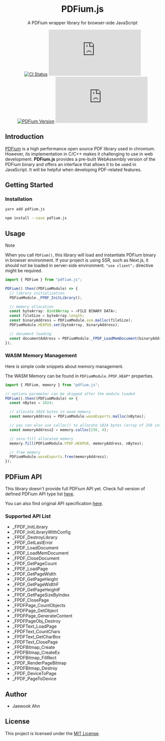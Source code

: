 <h1 align="center">PDFium.js</h1>

<div align="center">

A PDFium wrapper library for browser-side JavaScript

[![CI Status][github-action-image]][github-action-url] [![NPM Version][npm-version-image]][npm-version-url] [![PDFium Version][pdfium-version-image]][pdfium-version-url] [![License][license-image]][license-url]

[github-action-image]: https://img.shields.io/github/actions/workflow/status/Jaewoook/pdfium.js/ci.yml?style=for-the-badge
[github-action-url]: https://github.com/Jaewoook/pdfium.js/actions/workflows/ci.yml
[npm-version-image]: https://img.shields.io/npm/v/pdfium.js?style=for-the-badge
[npm-version-url]: https://www.npmjs.com/package/pdfium.js
[pdfium-version-image]: https://img.shields.io/badge/dynamic/json?style=for-the-badge&url=https%3A%2F%2Fraw.githubusercontent.com%2FJaewoook%2Fpdfium.js%2Fmain%2Fpdfium-version.json&query=%24.pdfium&label=pdfium
[pdfium-version-url]: https://github.com/Jaewoook/pdfium.js/blob/main/pdfium-version.json
[license-image]: https://img.shields.io/github/license/Jaewoook/pdfium.js?style=for-the-badge
[license-url]: https://github.com/Jaewoook/pdfium.js/blob/main/LICENSE

</div>

## Introduction

[PDFium](https://pdfium.googlesource.com/pdfium/+/master/README.md) is a high performance open source PDF library used in chromium. However, its implementation in C/C++ makes it challenging to use in web development. **PDFium.js** provides a pre-built WebAssembly version of the PDFium binary and offers an interface that allows it to be used in JavaScript. It will be helpful when developing PDF-related features.

## Getting Started

### Installation

```bash
yarn add pdfium.js
```

```bash
npm install --save pdfium.js
```

## Usage

> [!NOTE]
> When you call `PDFium()`, this library will load and instantiate PDFium binary in browser environment. If your project is using SSR, such as Next.js, it should not be loaded in server-side environment. `"use client";` directive might be required.

```ts
import { PDFium } from "pdfium.js";

PDFium().then((PDFiumModule) => {
  // library initialization
  PDFiumModule._FPDF_InitLibrary();

  // memory allocation
  const byteArray: Uint8Array = <FILE BINARY DATA>;
  const fileSize = byteArray.length;
  const binaryAddress = PDFiumModule.asm.malloc(fileSize);
  PDFiumModule.HEAPU8.set(byteArray, binaryAddress);

  // document loading
  const documentAddress = PDFiumModule._FPDF_LoadMemDocument(binaryAddress, fileSize, "");
});
```

### WASM Memory Management

Here is simple code snippets about memory management.

The WASM Memory can be found in `PDFiumModule.FPDF.HEAP*` properties.

```ts
import { PDFium, memory } from "pdfium.js";

// options parameter can be skipped after the module loaded
PDFium().then((PDFiumModule) => {
  const nBytes = 1024;

  // allocate 1024 bytes in wasm memory
  const memoryAddress = PDFiumModule.wasmExports.malloc(nBytes);

  // you can also use calloc() to allocate 1024 bytes (array of 256 integers)
  const memoryAddress2 = memory.calloc(256, 4);

  // zero-fill allocated memory
  memory.fill(PDFiumModule.FPDF.HEAPU8, memoryAddress, nBytes);

  // free memory
  PDFiumModule.wasmExports.free(memoryAddress);
});
```

## PDFium API

This library doesn't provide full PDFium API yet. Check full version of defined PDFium API type list [here](./src/global.d.ts).

You can also find original API specification [here](https://pdfium.googlesource.com/pdfium/+/main/public/).

### Supported API List

- _FPDF_InitLibrary
- _FPDF_InitLibraryWithConfig
- _FPDF_DestroyLibrary
- _FPDF_GetLastError
- _FPDF_LoadDocument
- _FPDF_LoadMemDocument
- _FPDF_CloseDocument
- _FPDF_GetPageCount
- _FPDF_LoadPage
- _FPDF_GetPageWidth
- _FPDF_GetPageHeight
- _FPDF_GetPageWidthF
- _FPDF_GetPageHeightF
- _FPDF_GetPageSizeByIndex
- _FPDF_ClosePage
- _FPDFPage_CountObjects
- _FPDFPage_GetObject
- _FPDFPage_GenerateContent
- _FPDFPageObj_Destroy
- _FPDFText_LoadPage
- _FPDFText_CountChars
- _FPDFText_GetCharBox
- _FPDFText_ClosePage
- _FPDFBitmap_Create
- _FPDFBitmap_CreateEx
- _FPDFBitmap_FillRect
- _FPDF_RenderPageBitmap
- _FPDFBitmap_Destroy
- _FPDF_DeviceToPage
- _FPDF_PageToDevice


## Author

- Jaewook Ahn

## License

This project is licensed under the [MIT License](./LICENSE).
